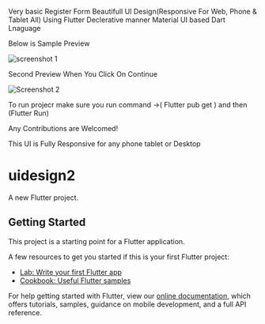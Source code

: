 Very basic Register Form Beautifull UI Design(Responsive For Web, Phone & Tablet All) Using Flutter Declerative manner Material UI based Dart Lnaguage



Below is Sample Preview



![screenshot 1](https://user-images.githubusercontent.com/88980729/188312811-a02bc3d4-8e85-45bb-a28e-e2716a6e459e.png)



Second Preview When You Click On Continue



![Screenshot 2](https://user-images.githubusercontent.com/88980729/188312782-59bc1b02-d895-4f07-96aa-2ba98fc1ec66.png)




To run projecr make sure you run command ->( Flutter pub get ) and then (Flutter Run)



Any Contributions are Welcomed!

This UI is Fully Responsive for any phone tablet or Desktop 




# uidesign2

A new Flutter project.

## Getting Started

This project is a starting point for a Flutter application.

A few resources to get you started if this is your first Flutter project:

- [Lab: Write your first Flutter app](https://flutter.dev/docs/get-started/codelab)
- [Cookbook: Useful Flutter samples](https://flutter.dev/docs/cookbook)

For help getting started with Flutter, view our
[online documentation](https://flutter.dev/docs), which offers tutorials,
samples, guidance on mobile development, and a full API reference.
